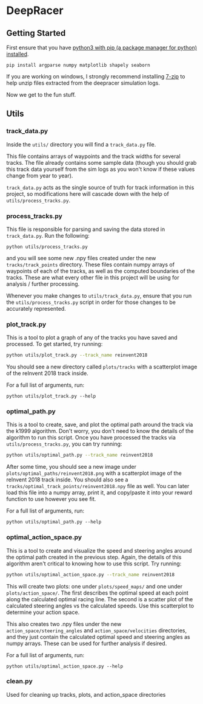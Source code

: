 # DeepRacer


## Getting Started

First ensure that you have [python3 with pip (a package manager for python) installed](https://www.python.org/downloads/).

```
pip install argparse numpy matplotlib shapely seaborn
```

If you are working on windows, I strongly recommend installing   [7-zip](https://www.7-zip.org/) to help unzip files extracted from the deepracer simulation logs.

Now we get to the fun stuff.


## Utils

### track_data.py

Inside the `utils/` directory you will find a `track_data.py` file.

This file contains arrays of waypoints and the track widths for several tracks. The file already contains some sample data (though you should grab this track data yourself from the sim logs as you won't know if these values change from year to year).

`track_data.py` acts as the single source of truth for track information in this project, so modifications here will cascade down with the help of `utils/process_tracks.py`.

### process_tracks.py

This file is responsible for parsing and saving the data stored in `track_data.py`. Run the following:

```
python utils/process_tracks.py
```

and you will see some new .npy files created under the new `tracks/track_points` directory. These files contain numpy arrays of waypoints of each of the tracks, as well as the computed boundaries of the tracks. These are what every other file in this project will be using for analysis / further processing.

Whenever you make changes to `utils/track_data.py`, ensure that you run the `utils/process_tracks.py` script in order for those changes to be accurately represented.

### plot_track.py

This is a tool to plot a graph of any of the tracks you have saved and processed. To get started, try running:
```bash
python utils/plot_track.py --track_name reinvent2018
```
You should see a new directory called `plots/tracks` with a scatterplot image of the reInvent 2018 track inside.

For a full list of arguments, run:
```
python utils/plot_track.py --help
```

### optimal_path.py

This is a tool to create, save, and plot the optimal path around the track via the k1999 algorithm. Don't worry, you don't need to know the details of the algorithm to run this script. Once you have processed the tracks via `utils/process_tracks.py`, you can try running:
```bash
python utils/optimal_path.py --track_name reinvent2018
```
After some time, you should see a new image under `plots/optimal_paths/reinvent2018.png` with a scatterplot image of the reInvent 2018 track inside. You should also see a `tracks/optimal_track_points/reinvent2018.npy` file as well. You can later load this file into a numpy array, print it, and copy/paste it into your reward function to use however you see fit.

For a full list of arguments, run:
```
python utils/optimal_path.py --help
```

### optimal_action_space.py

This is a tool to create and visualize the speed and steering angles around the optimal path created in the previous step. Again, the details of this algorithm aren't critical to knowing how to use this script. Try running:
```bash
python utils/optimal_action_space.py --track_name reinvent2018
```

This will create two plots: one under `plots/speed_maps/` and one under `plots/action_space/`. The first describes the optimal speed at each point along the calculated optimal racing line. The second is a scatter plot of the calculated steering angles vs the calculated speeds. Use this scatterplot to determine your action space.

This also creates two .npy files under the new `action_space/steering_angles` and `action_space/velocities` directories, and they just contain the calculated optimal speed and steering angles as numpy arrays. These can be used for further analysis if desired.

For a full list of arguments, run:
```
python utils/optimal_action_space.py --help
```

### clean.py

Used for cleaning up tracks, plots, and action_space directories